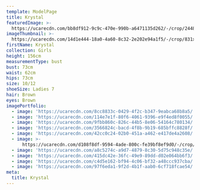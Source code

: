 ```yaml
---
template: ModelPage
title: Krystal
featuredImage: >-
  https://ucarecdn.com/bb8df912-9c9c-470e-990b-a6471135d262/-/crop/2448x1266/0,0/-/preview/
imageThumbnail: >-
  https://ucarecdn.com/14d1e444-18a0-4a60-8c32-2e202e94a1f5/-/crop/831x1075/376,82/-/preview/
firstName: Krystal
collection: Girls
height: 156cm
measurementType: bust
bust: 73cm
waist: 62cm
hips: 73cm
size: 10/12
shoeSize: Ladies 7
hair: Brown
eyes: Brown
imagePortfolio:
  - image: 'https://ucarecdn.com/8cc8833c-0429-4f2c-b347-9eabca68b8a5/'
  - image: 'https://ucarecdn.com/114e7e1f-80f6-4061-9396-e9f4ed8f0055/'
  - image: 'https://ucarecdn.com/9fbb860c-826c-44b5-8e06-54164c780134/'
  - image: 'https://ucarecdn.com/3566824c-bacd-4f8b-9b19-685bffc8828f/'
  - image: 'https://ucarecdn.com/42cc0c24-02b0-451a-a462-e417de4a2608/'
  - image: >-
      https://ucarecdn.com/d108f8df-9594-4ade-800c-fe39bf8ef9d0/-/crop/1633x2286/0,162/-/preview/
  - image: 'https://ucarecdn.com/a8c5274c-a9d7-4879-8c30-5d75c948c35e/'
  - image: 'https://ucarecdn.com/415dc42e-36fc-49e9-89dd-d02e064bb6f3/'
  - image: 'https://ucarecdn.com/c4d5e162-bf94-4c06-bf32-a48ccc937cba/'
  - image: 'https://ucarecdn.com/97f6eda1-9f2d-4b1f-aab0-6cf718fcae54/'
meta:
  title: Krystal
---
```


